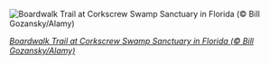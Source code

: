 
![Boardwalk Trail at Corkscrew Swamp Sanctuary in Florida (© Bill Gozansky/Alamy)](https://cn.bing.com//th?id=OHR.CorkscrewSwamp_EN-US9329132226_1920x1080.jpg&rf=LaDigue_1920x1080.jpg&pid=hp)

*[Boardwalk Trail at Corkscrew Swamp Sanctuary in Florida (© Bill Gozansky/Alamy)](https://www.bing.com/search?q=Corkscrew+Swamp+Sanctuary&form=hpcapt&filters=HpDate%3a%2220211117_0800%22)*
